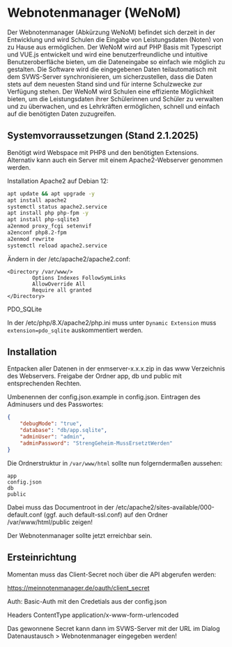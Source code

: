 # Webnotenmanager (WeNoM)

Der Webnotenmanager (Abkürzung WeNoM) befindet sich derzeit in der Entwicklung und wird Schulen die Eingabe von Leistungsdaten (Noten) von zu Hause aus ermöglichen. Der WeNoM wird auf PHP Basis mit Typescript und VUE.js entwickelt und wird eine benutzerfreundliche und intuitive Benutzeroberfläche bieten, um die Dateneingabe so einfach wie möglich zu gestalten. Die Software wird die eingegebenen Daten teilautomatisch mit dem SVWS-Server synchronisieren, um sicherzustellen, dass die Daten stets auf dem neuesten Stand sind und für interne Schulzwecke zur Verfügung stehen. Der WeNoM wird Schulen eine effiziente Möglichkeit bieten, um die Leistungsdaten ihrer Schülerinnen und Schüler zu verwalten und zu überwachen, und es Lehrkräften ermöglichen, schnell und einfach auf die benötigten Daten zuzugreifen.

## Systemvorraussetzungen (Stand 2.1.2025)

Benötigt wird Webspace mit PHP8 und den benötigten Extensions.
Alternativ kann auch ein Server mit einem Apache2-Webserver genommen werden.

Installation Apache2 auf Debian 12:

``` bash
apt update && apt upgrade -y
apt install apache2
systemctl status apache2.service 
apt install php php-fpm -y
apt install php-sqlite3
a2enmod proxy_fcgi setenvif
a2enconf php8.2-fpm
a2enmod rewrite
systemctl reload apache2.service 
```

Ändern in der /etc/apache2/apache2.conf:

```
<Directory /var/www/>
        Options Indexes FollowSymLinks
        AllowOverride All
        Require all granted
</Directory>
```

PDO_SQLite

In der /etc/php/8.X/apache2/php.ini muss unter ``` Dynamic Extension ``` muss ``` extension=pdo_sqlite ``` auskommentiert werden.


## Installation

Entpacken aller Datenen in der enmserver-x.x.x.zip in das www Verzeichnis des Webservers.
Freigabe der Ordner app, db und public mit entsprechenden Rechten.

Umbenennen der config.json.example in config.json.
Eintragen des Adminusers und des Passwortes:

```json
{
	"debugMode": "true",
	"database": "db/app.sqlite",
	"adminUser": "admin",
	"adminPassword": "StrengGeheim-MussErsetztWerden"
}
```

Die Ordnerstruktur in ```/var/www/html```  sollte nun folgerndermaßen aussehen:

```
app
config.json
db
public

```
Dabei muss das Documentroot in der /etc/apache2/sites-available/000-default.conf (ggf. auch default-ssl.conf) auf den Ordner /var/www/html/public zeigen!

Der Webnotenmanager sollte jetzt erreichbar sein.

## Ersteinrichtung

Momentan muss das Client-Secret noch über die API abgerufen werden:

https://meinnotenmanager.de/oauth/client_secret

Auth: Basic-Auth mit den Credetials aus der config.json

Headers ContentType application/x-www-form-urlencoded

Das gewonnene Secret kann dann im SVWS-Server mit der URL im Dialog Datenaustausch > Webnotenmanager eingegeben werden!



